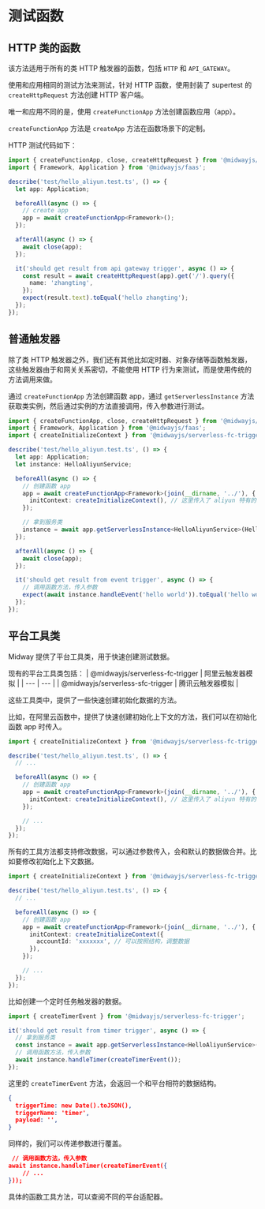 # 测试函数

## HTTP 类的函数

该方法适用于所有的类 HTTP 触发器的函数，包括 `HTTP` 和 `API_GATEWAY`。

使用和应用相同的测试方法来测试，针对 HTTP 函数，使用封装了 supertest 的 `createHttpRequest` 方法创建 HTTP 客户端。

唯一和应用不同的是，使用 `createFunctionApp` 方法创建函数应用（app）。

`createFunctionApp` 方法是 `createApp` 方法在函数场景下的定制。

HTTP 测试代码如下：

```typescript
import { createFunctionApp, close, createHttpRequest } from '@midwayjs/mock';
import { Framework, Application } from '@midwayjs/faas';

describe('test/hello_aliyun.test.ts', () => {
  let app: Application;

  beforeAll(async () => {
    // create app
    app = await createFunctionApp<Framework>();
  });

  afterAll(async () => {
    await close(app);
  });

  it('should get result from api gateway trigger', async () => {
    const result = await createHttpRequest(app).get('/').query({
      name: 'zhangting',
    });
    expect(result.text).toEqual('hello zhangting');
  });
});
```



## 普通触发器

除了类 HTTP 触发器之外，我们还有其他比如定时器、对象存储等函数触发器，这些触发器由于和网关关系密切，不能使用 HTTP 行为来测试，而是使用传统的方法调用来做。

通过 `createFunctionApp` 方法创建函数 app，通过 `getServerlessInstance` 方法获取类实例，然后通过实例的方法直接调用，传入参数进行测试。

```typescript
import { createFunctionApp, close, createHttpRequest } from '@midwayjs/mock';
import { Framework, Application } from '@midwayjs/faas';
import { createInitializeContext } from '@midwayjs/serverless-fc-trigger';

describe('test/hello_aliyun.test.ts', () => {
  let app: Application;
  let instance: HelloAliyunService;

  beforeAll(async () => {
    // 创建函数 app
    app = await createFunctionApp<Framework>(join(__dirname, '../'), {
      initContext: createInitializeContext(), // 这里传入了 aliyun 特有的初始化上下文数据
    });

    // 拿到服务类
    instance = await app.getServerlessInstance<HelloAliyunService>(HelloAliyunService);
  });

  afterAll(async () => {
    await close(app);
  });

  it('should get result from event trigger', async () => {
    // 调用函数方法，传入参数
    expect(await instance.handleEvent('hello world')).toEqual('hello world');
  });
});
```

## 平台工具类

Midway 提供了平台工具类，用于快速创建测试数据。

现有的平台工具类包括：
| @midwayjs/serverless-fc-trigger | 阿里云触发器模拟 |
| --- | --- |
| @midwayjs/serverless-sfc-trigger | 腾讯云触发器模拟 |

这些工具类中，提供了一些快速创建初始化数据的方法。

比如，在阿里云函数中，提供了快速创建初始化上下文的方法，我们可以在初始化函数 app 时传入。

```typescript
import { createInitializeContext } from '@midwayjs/serverless-fc-trigger';

describe('test/hello_aliyun.test.ts', () => {
  // ...

  beforeAll(async () => {
    // 创建函数 app
    app = await createFunctionApp<Framework>(join(__dirname, '../'), {
      initContext: createInitializeContext(), // 这里传入了 aliyun 特有的初始化上下文数据
    });

    // ...
  });
});
```

所有的工具方法都支持修改数据，可以通过参数传入，会和默认的数据做合并。比如要修改初始化上下文数据。

```typescript
import { createInitializeContext } from '@midwayjs/serverless-fc-trigger';

describe('test/hello_aliyun.test.ts', () => {
  // ...

  beforeAll(async () => {
    // 创建函数 app
    app = await createFunctionApp<Framework>(join(__dirname, '../'), {
      initContext: createInitializeContext({
        accountId: 'xxxxxxx', // 可以按照结构，调整数据
      }),
    });

    // ...
  });
});
```

比如创建一个定时任务触发器的数据。

```typescript
import { createTimerEvent } from '@midwayjs/serverless-fc-trigger';

it('should get result from timer trigger', async () => {
  // 拿到服务类
  const instance = await app.getServerlessInstance<HelloAliyunService>(HelloAliyunService);
  // 调用函数方法，传入参数
  await instance.handleTimer(createTimerEvent());
});
```

这里的 `createTimerEvent` 方法，会返回一个和平台相符的数据结构。

```json
{
  triggerTime: new Date().toJSON(),
  triggerName: 'timer',
  payload: '',
}
```

同样的，我们可以传递参数进行覆盖。

```json
 // 调用函数方法，传入参数
await instance.handleTimer(createTimerEvent({
	// ...
}));
```

具体的函数工具方法，可以查阅不同的平台适配器。
